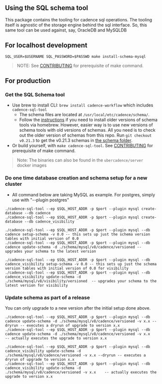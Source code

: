 ## Using the SQL schema tool
 
This package contains the tooling for cadence sql operations. The tooling itself is agnostic of the storage engine behind
the sql interface. So, this same tool can be used against, say, OracleDB and MySQLDB

## For localhost development
``` 
SQL_USER=$USERNAME SQL_PASSWORD=$PASSWD make install-schema-mysql
```
> NOTE: See [CONTRIBUTING](/CONTRIBUTING.md) for prerequisite of make command.

## For production

### Get the SQL Schema tool
* Use brew to install CLI: `brew install cadence-workflow` which includes `cadence-sql-tool`
  * The schema files are located at `/usr/local/etc/cadence/schema/`.
  * Follow the [instructions](https://github.com/uber/cadence/discussions/4457) if you need to install older versions of schema tools via homebrew. 
 However, easier way is to use new versions of schema tools with old versions of schemas. 
 All you need is to check out the older version of schemas from this repo. Run `git checkout v0.21.3` to get the v0.21.3 schemas in [the schema folder](/schema).
* Or build yourself, with `make cadence-sql-tool`. See [CONTRIBUTING](/CONTRIBUTING.md) for prerequisite of make command.

> Note: The binaries can also be found in the `ubercadence/server` docker images

### Do one time database creation and schema setup for a new cluster
- All command below are taking MySQL as example. For postgres, simply use with "--plugin postgres"

```
./cadence-sql-tool --ep $SQL_HOST_ADDR -p $port --plugin mysql create-database --db cadence
./cadence-sql-tool --ep $SQL_HOST_ADDR -p $port --plugin mysql create-database --db cadence_visibility
```

```
./cadence-sql-tool --ep $SQL_HOST_ADDR -p $port --plugin mysql --db cadence setup-schema -v 0.0 -- this sets up just the schema version tables with initial version of 0.0
./cadence-sql-tool --ep $SQL_HOST_ADDR -p $port --plugin mysql --db cadence update-schema -d ./schema/mysql/v8/cadence/versioned -- upgrades your schema to the latest version

./cadence-sql-tool --ep $SQL_HOST_ADDR -p $port --plugin mysql --db cadence_visibility setup-schema -v 0.0 -- this sets up just the schema version tables with initial version of 0.0 for visibility
./cadence-sql-tool --ep $SQL_HOST_ADDR -p $port --plugin mysql --db cadence_visibility update-schema -d ./schema/mysql/v8/visibility/versioned  -- upgrades your schema to the latest version for visibility
```

### Update schema as part of a release
You can only upgrade to a new version after the initial setup done above.

```
./cadence-sql-tool --ep $SQL_HOST_ADDR -p $port --plugin mysql --db cadence update-schema -d ./schema/mysql/v8/cadence/versioned -v x.x --dryrun -- executes a dryrun of upgrade to version x.x
./cadence-sql-tool --ep $SQL_HOST_ADDR -p $port --plugin mysql --db cadence update-schema -d ./schema/mysql/v8/cadence/versioned -v x.x    -- actually executes the upgrade to version x.x

./cadence-sql-tool --ep $SQL_HOST_ADDR -p $port --plugin mysql --db cadence_visibility update-schema -d ./schema/mysql/v8/cadence/versioned -v x.x --dryrun -- executes a dryrun of upgrade to version x.x
./cadence-sql-tool --ep $SQL_HOST_ADDR -p $port --plugin mysql --db cadence_visibility update-schema -d ./schema/mysql/v8/cadence/versioned -v x.x    -- actually executes the upgrade to version x.x
```


